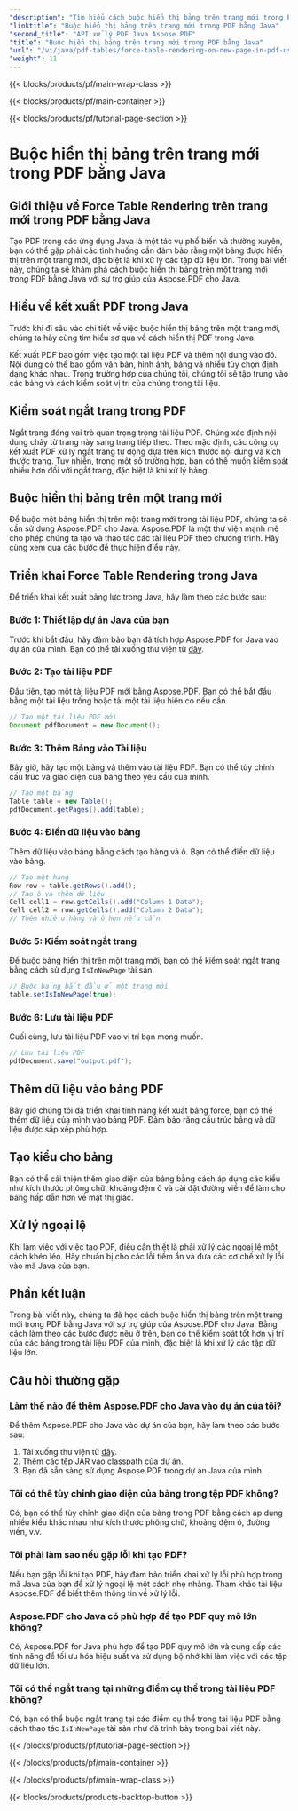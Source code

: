 ```yaml
---
"description": "Tìm hiểu cách buộc hiển thị bảng trên trang mới trong PDF bằng Java với Aspose.PDF. Hướng dẫn từng bước này bao gồm mã nguồn và mẹo chuyên gia để định dạng tài liệu PDF chính xác."
"linktitle": "Buộc hiển thị bảng trên trang mới trong PDF bằng Java"
"second_title": "API xử lý PDF Java Aspose.PDF"
"title": "Buộc hiển thị bảng trên trang mới trong PDF bằng Java"
"url": "/vi/java/pdf-tables/force-table-rendering-on-new-page-in-pdf-using-java/"
"weight": 11
---
```


{{< blocks/products/pf/main-wrap-class >}}

{{< blocks/products/pf/main-container >}}

{{< blocks/products/pf/tutorial-page-section >}}

# Buộc hiển thị bảng trên trang mới trong PDF bằng Java


## Giới thiệu về Force Table Rendering trên trang mới trong PDF bằng Java

Tạo PDF trong các ứng dụng Java là một tác vụ phổ biến và thường xuyên, bạn có thể gặp phải các tình huống cần đảm bảo rằng một bảng được hiển thị trên một trang mới, đặc biệt là khi xử lý các tập dữ liệu lớn. Trong bài viết này, chúng ta sẽ khám phá cách buộc hiển thị bảng trên một trang mới trong PDF bằng Java với sự trợ giúp của Aspose.PDF cho Java.

## Hiểu về kết xuất PDF trong Java

Trước khi đi sâu vào chi tiết về việc buộc hiển thị bảng trên một trang mới, chúng ta hãy cùng tìm hiểu sơ qua về cách hiển thị PDF trong Java.

Kết xuất PDF bao gồm việc tạo một tài liệu PDF và thêm nội dung vào đó. Nội dung có thể bao gồm văn bản, hình ảnh, bảng và nhiều tùy chọn định dạng khác nhau. Trong trường hợp của chúng tôi, chúng tôi sẽ tập trung vào các bảng và cách kiểm soát vị trí của chúng trong tài liệu.

## Kiểm soát ngắt trang trong PDF

Ngắt trang đóng vai trò quan trọng trong tài liệu PDF. Chúng xác định nội dung chảy từ trang này sang trang tiếp theo. Theo mặc định, các công cụ kết xuất PDF xử lý ngắt trang tự động dựa trên kích thước nội dung và kích thước trang. Tuy nhiên, trong một số trường hợp, bạn có thể muốn kiểm soát nhiều hơn đối với ngắt trang, đặc biệt là khi xử lý bảng.

## Buộc hiển thị bảng trên một trang mới

Để buộc một bảng hiển thị trên một trang mới trong tài liệu PDF, chúng ta sẽ cần sử dụng Aspose.PDF cho Java. Aspose.PDF là một thư viện mạnh mẽ cho phép chúng ta tạo và thao tác các tài liệu PDF theo chương trình. Hãy cùng xem qua các bước để thực hiện điều này.

## Triển khai Force Table Rendering trong Java

Để triển khai kết xuất bảng lực trong Java, hãy làm theo các bước sau:

### Bước 1: Thiết lập dự án Java của bạn

Trước khi bắt đầu, hãy đảm bảo bạn đã tích hợp Aspose.PDF for Java vào dự án của mình. Bạn có thể tải xuống thư viện từ [đây](https://releases.aspose.com/pdf/java/).

### Bước 2: Tạo tài liệu PDF

Đầu tiên, tạo một tài liệu PDF mới bằng Aspose.PDF. Bạn có thể bắt đầu bằng một tài liệu trống hoặc tải một tài liệu hiện có nếu cần.

```java
// Tạo một tài liệu PDF mới
Document pdfDocument = new Document();
```

### Bước 3: Thêm Bảng vào Tài liệu

Bây giờ, hãy tạo một bảng và thêm vào tài liệu PDF. Bạn có thể tùy chỉnh cấu trúc và giao diện của bảng theo yêu cầu của mình.

```java
// Tạo một bảng
Table table = new Table();
pdfDocument.getPages().add(table);
```

### Bước 4: Điền dữ liệu vào bảng

Thêm dữ liệu vào bảng bằng cách tạo hàng và ô. Bạn có thể điền dữ liệu vào bảng.

```java
// Tạo một hàng
Row row = table.getRows().add();
// Tạo ô và thêm dữ liệu
Cell cell1 = row.getCells().add("Column 1 Data");
Cell cell2 = row.getCells().add("Column 2 Data");
// Thêm nhiều hàng và ô hơn nếu cần
```

### Bước 5: Kiểm soát ngắt trang

Để buộc bảng hiển thị trên một trang mới, bạn có thể kiểm soát ngắt trang bằng cách sử dụng `IsInNewPage` tài sản.

```java
// Buộc bảng bắt đầu ở một trang mới
table.setIsInNewPage(true);
```

### Bước 6: Lưu tài liệu PDF

Cuối cùng, lưu tài liệu PDF vào vị trí bạn mong muốn.

```java
// Lưu tài liệu PDF
pdfDocument.save("output.pdf");
```

## Thêm dữ liệu vào bảng PDF

Bây giờ chúng tôi đã triển khai tính năng kết xuất bảng force, bạn có thể thêm dữ liệu của mình vào bảng PDF. Đảm bảo rằng cấu trúc bảng và dữ liệu được sắp xếp phù hợp.

## Tạo kiểu cho bảng

Bạn có thể cải thiện thêm giao diện của bảng bằng cách áp dụng các kiểu như kích thước phông chữ, khoảng đệm ô và cài đặt đường viền để làm cho bảng hấp dẫn hơn về mặt thị giác.

## Xử lý ngoại lệ

Khi làm việc với việc tạo PDF, điều cần thiết là phải xử lý các ngoại lệ một cách khéo léo. Hãy chuẩn bị cho các lỗi tiềm ẩn và đưa các cơ chế xử lý lỗi vào mã Java của bạn.

## Phần kết luận

Trong bài viết này, chúng ta đã học cách buộc hiển thị bảng trên một trang mới trong PDF bằng Java với sự trợ giúp của Aspose.PDF cho Java. Bằng cách làm theo các bước được nêu ở trên, bạn có thể kiểm soát tốt hơn vị trí của các bảng trong tài liệu PDF của mình, đặc biệt là khi xử lý các tập dữ liệu lớn.

## Câu hỏi thường gặp

### Làm thế nào để thêm Aspose.PDF cho Java vào dự án của tôi?

Để thêm Aspose.PDF cho Java vào dự án của bạn, hãy làm theo các bước sau:
1. Tải xuống thư viện từ [đây](https://releases.aspose.com/pdf/java/).
2. Thêm các tệp JAR vào classpath của dự án.
3. Bạn đã sẵn sàng sử dụng Aspose.PDF trong dự án Java của mình.

### Tôi có thể tùy chỉnh giao diện của bảng trong tệp PDF không?

Có, bạn có thể tùy chỉnh giao diện của bảng trong PDF bằng cách áp dụng nhiều kiểu khác nhau như kích thước phông chữ, khoảng đệm ô, đường viền, v.v.

### Tôi phải làm sao nếu gặp lỗi khi tạo PDF?

Nếu bạn gặp lỗi khi tạo PDF, hãy đảm bảo triển khai xử lý lỗi phù hợp trong mã Java của bạn để xử lý ngoại lệ một cách nhẹ nhàng. Tham khảo tài liệu Aspose.PDF để biết thêm thông tin về xử lý lỗi.

### Aspose.PDF cho Java có phù hợp để tạo PDF quy mô lớn không?

Có, Aspose.PDF for Java phù hợp để tạo PDF quy mô lớn và cung cấp các tính năng để tối ưu hóa hiệu suất và sử dụng bộ nhớ khi làm việc với các tập dữ liệu lớn.

### Tôi có thể ngắt trang tại những điểm cụ thể trong tài liệu PDF không?

Có, bạn có thể buộc ngắt trang tại các điểm cụ thể trong tài liệu PDF bằng cách thao tác `IsInNewPage` tài sản như đã trình bày trong bài viết này.

{{< /blocks/products/pf/tutorial-page-section >}}

{{< /blocks/products/pf/main-container >}}

{{< /blocks/products/pf/main-wrap-class >}}

{{< blocks/products/products-backtop-button >}}